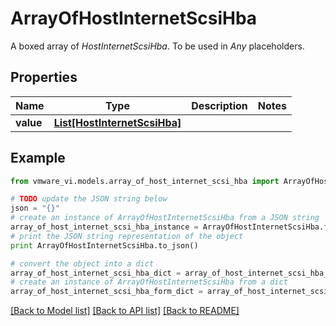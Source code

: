 # ArrayOfHostInternetScsiHba

A boxed array of *HostInternetScsiHba*. To be used in *Any* placeholders. 

## Properties
Name | Type | Description | Notes
------------ | ------------- | ------------- | -------------
**value** | [**List[HostInternetScsiHba]**](HostInternetScsiHba.md) |  | 

## Example

```python
from vmware_vi.models.array_of_host_internet_scsi_hba import ArrayOfHostInternetScsiHba

# TODO update the JSON string below
json = "{}"
# create an instance of ArrayOfHostInternetScsiHba from a JSON string
array_of_host_internet_scsi_hba_instance = ArrayOfHostInternetScsiHba.from_json(json)
# print the JSON string representation of the object
print ArrayOfHostInternetScsiHba.to_json()

# convert the object into a dict
array_of_host_internet_scsi_hba_dict = array_of_host_internet_scsi_hba_instance.to_dict()
# create an instance of ArrayOfHostInternetScsiHba from a dict
array_of_host_internet_scsi_hba_form_dict = array_of_host_internet_scsi_hba.from_dict(array_of_host_internet_scsi_hba_dict)
```
[[Back to Model list]](../README.md#documentation-for-models) [[Back to API list]](../README.md#documentation-for-api-endpoints) [[Back to README]](../README.md)


